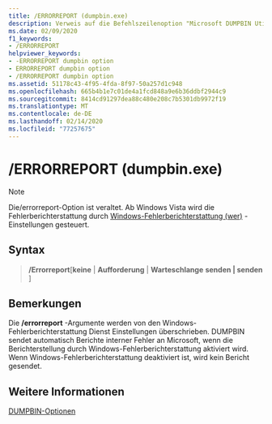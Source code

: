 ```yaml
---
title: /ERRORREPORT (dumpbin.exe)
description: Verweis auf die Befehlszeilenoption "Microsoft DUMPBIN Utility/errorreport".
ms.date: 02/09/2020
f1_keywords:
- /ERRORREPORT
helpviewer_keywords:
- -ERRORREPORT dumpbin option
- ERRORREPORT dumpbin option
- /ERRORREPORT dumpbin option
ms.assetid: 51178c43-4f95-4fda-8f97-50a257d1c948
ms.openlocfilehash: 665b4b1e7c01de4a1fcd848a9e6b36ddbf2944c9
ms.sourcegitcommit: 8414cd91297dea88c480e208c7b5301db9972f19
ms.translationtype: MT
ms.contentlocale: de-DE
ms.lasthandoff: 02/14/2020
ms.locfileid: "77257675"
---
```

# <a name="errorreport-dumpbinexe"></a>/ERRORREPORT (dumpbin.exe)

> [!NOTE]
> Die/errorreport-Option ist veraltet. Ab Windows Vista wird die Fehlerberichterstattung durch [Windows-Fehlerberichterstattung (wer)](/windows/win32/wer/windows-error-reporting) -Einstellungen gesteuert.

## <a name="syntax"></a>Syntax

> **/Errorreport**\[**keine** \| **Aufforderung** \| **Warteschlange** **senden \| senden** ]

## <a name="remarks"></a>Bemerkungen

Die **/errorreport** -Argumente werden von den Windows-Fehlerberichterstattung Dienst Einstellungen überschrieben. DUMPBIN sendet automatisch Berichte interner Fehler an Microsoft, wenn die Berichterstellung durch Windows-Fehlerberichterstattung aktiviert wird. Wenn Windows-Fehlerberichterstattung deaktiviert ist, wird kein Bericht gesendet.

## <a name="see-also"></a>Weitere Informationen

[DUMPBIN-Optionen](dumpbin-options.md)
